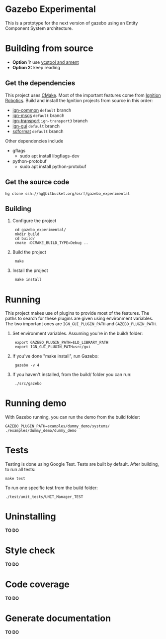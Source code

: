# Gazebo Experimental

This is a prototype for the next version of gazebo using an Entity Component System architecture.

# Building from source

* **Option 1:** use [vcstool and ament](https://github.com/sloretz/gzecs)
* **Option 2:** keep reading

## Get the dependencies
This project uses [CMake](https://cmake.org/).
Most of the important features come from [Ignition Robotics](http://ignitionrobotics.org/).
Build and install the Ignition projects from source in this order:

* [ign-common](https://bitbucket.org/ignitionrobotics/ign-common) `default` branch
* [ign-msgs](https://bitbucket.org/ignitionrobotics/ign-msgs) `default` branch
* [ign-transport](https://bitbucket.org/ignitionrobotics/ign-transport) `ign-transport3` branch
* [ign-gui](https://bitbucket.org/ignitionrobotics/ign-gui) `default` branch
* [sdformat](https://bitbucket.org/osrf/sdformat) `default` branch

Other dependencies include

* gflags
    * sudo apt install libgflags-dev
* python-protobuf
    * sudo apt install python-protobuf

## Get the source code
```
hg clone ssh://hg@bitbucket.org/osrf/gazebo_experimental
```

## Building

1. Configure the project

        cd gazebo_experimental/
        mkdir build
        cd build/
        cmake -DCMAKE_BUILD_TYPE=Debug ..

1. Build the project

        make

1. Install the project

        make install

# Running
This project makes use of plugins to provide most of the features.
The paths to search for these plugins are given using environment variables.
The two important ones are `IGN_GUI_PLUGIN_PATH` and `GAZEBO_PLUGIN_PATH`.

1. Set environment variables. Assuming you're in the build/ folder:

        export GAZEBO_PLUGIN_PATH=$LD_LIBRARY_PATH
        export IGN_GUI_PLUGIN_PATH=src/gui

1. If you've done "make install", run Gazebo:

        gazebo -v 4

1. If you haven't installed, from the build/ folder you can run:

        ./src/gazebo

# Running demo

With Gazebo running, you can run the demo from the build folder:

    GAZEBO_PLUGIN_PATH=examples/dummy_demo/systems/ ./examples/dummy_demo/dummy_demo

# Tests

Testing is done using Google Test. Tests are built by default. After building,
to run all tests:

    make test

To run one specific test from the build folder:

    ./test/unit_tests/UNIT_Manager_TEST

# Uninstalling
**TO DO**

# Style check
**TO DO**

# Code coverage
**TO DO**

# Generate documentation
**TO DO**
